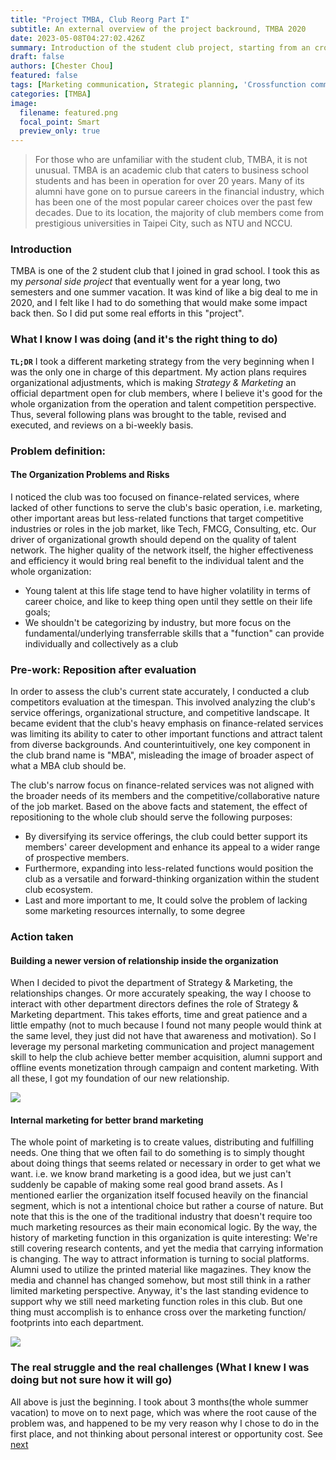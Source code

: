 ```yaml
---
title: "Project TMBA, Club Reorg Part I"
subtitle: An external overview of the project backround, TMBA 2020
date: 2023-05-08T04:27:02.426Z
summary: Introduction of the student club project, starting from an cross-functional perspective 
draft: false
authors: [Chester Chou]
featured: false
tags: [Marketing communication, Strategic planning, 'Crossfunction communication', 'Leadership']
categories: [TMBA]
image:
  filename: featured.png
  focal_point: Smart
  preview_only: true
---
```


> For those who are unfamiliar with the student club, TMBA, it is not unusual. TMBA is an academic club that caters to business school students and has been in operation for over 20 years. Many of its alumni have gone on to pursue careers in the financial industry, which has been one of the most popular career choices over the past few decades. Due to its location, the majority of club members come from prestigious universities in Taipei City, such as NTU and NCCU.

### **Introduction**

TMBA is one of the 2 student club that I joined in grad school. I took this as my <i>personal side project</i> that eventually went for a year long, two semesters and one summer vacation. It was kind of like a big deal to me in 2020, and I felt like I had to do something that would make some impact back then. So I did put some real efforts in this "project". 

<!-- Though now that I've graduated for almost 2 years. I still found myself keep looking back at what I did at that time. It gives me some sort of self-assurance, determination to keep going, doing what seems right for me, and sometimes I did find different perspectives after having some real work practices. -->

### **What I know I was doing (and it's the right thing to do)**

**`TL;DR`** I took a different marketing strategy from the very beginning when I was the only one in charge of this department. My action plans requires organizational adjustments, which is making *Strategy & Marketing* an official department open for club members, where I believe it's good for the whole organization from the operation and talent competition perspective. Thus, several following plans was brought to the table, revised and executed, and reviews on a bi-weekly basis. 

### **Problem definition:** 
#### **The Organization Problems and Risks**

I noticed the club was too focused on finance-related services, where lacked of other functions to serve the club's basic operation, i.e. marketing, other important areas but less-related functions that target competitive industries or roles in the job market, like Tech, FMCG, Consulting, etc. Our driver of organizational growth should depend on the quality of talent network. The higher quality of the network itself, the higher effectiveness and efficiency it would bring real benefit to the individual talent and the whole organization:
- Young talent at this life stage tend to have higher volatility in terms of career choice, and like to keep thing open until they settle on their life goals;
- We shouldn't be categorizing by industry, but more focus on the fundamental/underlying transferrable skills that a "function" can provide individually and collectively as a club

### **Pre-work: Reposition after evaluation**

In order to assess the club's current state accurately, I conducted a club competitors evaluation at the timespan. This involved analyzing the club's service offerings, organizational structure, and competitive landscape. It became evident that the club's heavy emphasis on finance-related services was limiting its ability to cater to other important functions and attract talent from diverse backgrounds. And counterintuitively, one key component in the club brand name is "MBA", misleading the image of broader aspect of what a MBA club should be. 

The club's narrow focus on finance-related services was not aligned with the broader needs of its members and the competitive/collaborative nature of the job market. Based on the above facts and statement, the effect of repositioning to the whole club should serve the following purposes:   

- By diversifying its service offerings, the club could better support its members' career development and enhance its appeal to a wider range of prospective members. 
- Furthermore, expanding into less-related functions would position the club as a versatile and forward-thinking organization within the student club ecosystem. 
- Last and more important to me, It could solve the problem of lacking some marketing resources internally, to some degree


### **Action taken**
#### **Building a newer version of relationship inside the organization**

When I decided to pivot the department of Strategy & Marketing, the relationships changes. Or more accurately speaking, the way I choose to interact with other department directors defines the role of Strategy & Marketing department. This takes efforts, time and great patience and a little empathy (not to much because I found not many people would think at the same level, they just did not have that awareness and motivation). So I leverage my personal marketing communication and project management skill to help the club achieve better member acquisition, alumni support and offline events monetization through campaign and content marketing. With all these, I got my foundation of our new relationship. </br>

![](./image/p2.png)



#### **Internal marketing for better brand marketing**

The whole point of marketing is to create values, distributing and fulfilling needs. One thing that we often fail to do something is to simply thought about doing things that seems related or necessary in order to get what we want. i.e. we know brand marketing is a good idea, but we just can't suddenly be capable of making some real good brand assets. As I mentioned earlier the organization itself focused heavily on the financial segment, which is not a intentional choice but rather a course of nature. But note that this is the one of the traditional industry that doesn't require too much marketing resources as their main economical logic. By the way, the history of marketing function in this organization is quite interesting: We're still covering research contents, and yet the media that carrying information is changing. The way to attract information is turning to social platforms. Alumni used to utilize the printed material like magazines. They know the media and channel has changed somehow, but most still think in a rather limited marketing perspective. Anyway, it's the last standing evidence to support why we still need marketing function roles in this club. But one thing must accomplish is to enhance cross over the marketing function/ footprints into each department.  


![](./image/p1.png)

### **The real struggle and the real challenges (What I knew I was doing but not sure how it will go)**

All above is just the beginning. I took about 3 months(the whole summer vacation) to move on to next page, which was where the root cause of the problem was, and happened to be my very reason why I chose to do in the first place, and not thinking about personal interest or opportunity cost. See [next](/project/tmba-2/) 
